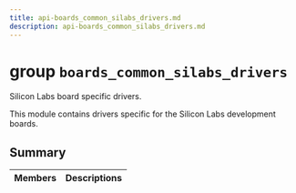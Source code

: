 ```yaml
---
title: api-boards_common_silabs_drivers.md
description: api-boards_common_silabs_drivers.md
---
```

# group `boards_common_silabs_drivers` 

Silicon Labs board specific drivers.

This module contains drivers specific for the Silicon Labs development boards.

## Summary

 Members                        | Descriptions                                
--------------------------------|---------------------------------------------

